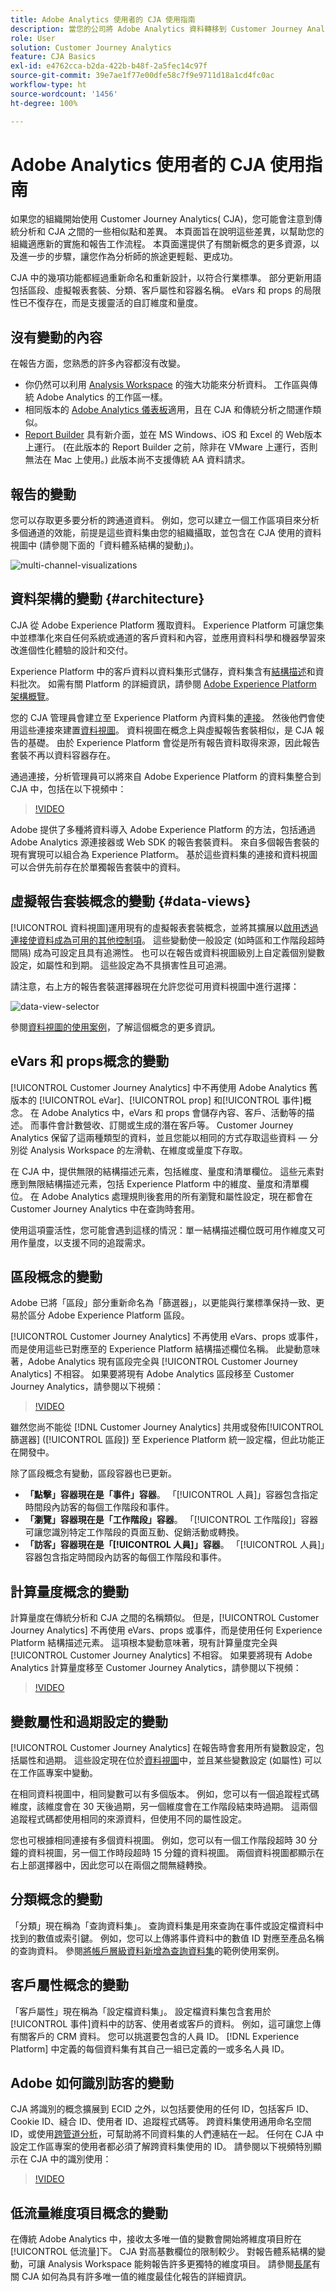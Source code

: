 ```yaml
---
title: Adobe Analytics 使用者的 CJA 使用指南
description: 當您的公司將 Adobe Analytics 資料轉移到 Customer Journey Analytics 時，以使用者角度需要考慮什麼
role: User
solution: Customer Journey Analytics
feature: CJA Basics
exl-id: e4762cca-b2da-422b-b48f-2a5fec14c97f
source-git-commit: 39e7ae1f77e00dfe58c7f9e9711d18a1cd4fc0ac
workflow-type: ht
source-wordcount: '1456'
ht-degree: 100%

---
```


# Adobe Analytics 使用者的 CJA 使用指南

如果您的組織開始使用 Customer Journey Analytics( CJA)，您可能會注意到傳統分析和 CJA 之間的一些相似點和差異。 本頁面旨在說明這些差異，以幫助您的組織適應新的實施和報告工作流程。 本頁面還提供了有關新概念的更多資源，以及進一步的步驟，讓您作為分析師的旅途更輕鬆、更成功。

CJA 中的幾項功能都經過重新命名和重新設計，以符合行業標準。 部分更新用語包括區段、虛擬報表套裝、分類、客戶屬性和容器名稱。 eVars 和 props 的局限性已不復存在，而是支援靈活的自訂維度和量度。

## 沒有變動的內容

在報告方面，您熟悉的許多內容都沒有改變。

* 你仍然可以利用 [Analysis Workspace](/help/analysis-workspace/home.md) 的強大功能來分析資料。 工作區與傳統 Adobe Analytics 的工作區一樣。
* 相同版本的 [Adobe Analytics 儀表板](/help/mobile-app/home.md)適用，且在 CJA 和傳統分析之間運作類似。
* [Report Builder](/help/report-builder/report-buider-overview.md) 具有新介面，並在 MS Windows、iOS 和 Excel 的 Web版本上運行。 (在此版本的 Report Builder 之前，除非在 VMware 上運行，否則無法在 Mac 上使用。) 此版本尚不支援傳統 AA 資料請求。

## 報告的變動

您可以存取更多要分析的跨通道資料。 例如，您可以建立一個工作區項目來分析多個通道的效能，前提是這些資料集由您的組織攝取，並包含在 CJA 使用的資料視圖中 (請參閱下面的「資料體系結構的變動」)。

![multi-channel-visualizations](assets/cross-channel.png)

## 資料架構的變動 {#architecture}

CJA 從 Adobe Experience Platform 獲取資料。 Experience Platform 可讓您集中並標準化來自任何系統或通道的客戶資料和內容，並應用資料科學和機器學習來改進個性化體驗的設計和交付。

Experience Platform 中的客戶資料以資料集形式儲存，資料集含有[結構描述](https://experienceleague.adobe.com/docs/platform-learn/tutorials/schemas/schemas-and-experience-data-model.html)和資料批次。 如需有關 Platform 的詳細資訊，請參閱 [Adobe Experience Platform 架構概覽](https://experienceleague.adobe.com/docs/platform-learn/tutorials/intro-to-platform/basic-architecture.html)。

您的 CJA 管理員會建立至 Experience Platform 內資料集的[連接](/help/connections/create-connection.md)。 然後他們會使用這些連接來建置[資料視圖](/help/data-views/data-views.md)。 資料視圖在概念上與虛擬報告套裝相似，是 CJA 報告的基礎。 由於 Experience Platform 會從是所有報告資料取得來源，因此報告套裝不再以資料容器存在。

通過連接，分析管理員可以將來自 Adobe Experience Platform 的資料集整合到 CJA 中，包括在以下視頻中：

>[!VIDEO](https://video.tv.adobe.com/v/35111/?quality=12)

Adobe 提供了多種將資料導入 Adobe Experience Platform 的方法，包括通過 Adobe Analytics 源連接器或 Web SDK 的報告套裝資料。 來自多個報告套裝的現有實現可以組合為 Experience Platform。 基於這些資料集的連接和資料視圖可以合併先前存在於單獨報告套裝中的資料。

## 虛擬報告套裝概念的變動 {#data-views}

[!UICONTROL 資料視圖]運用現有的虛擬報表套裝概念，並將其擴展以[啟用透過連接使資料成為可用的其他控制項](/help/data-views/create-dataview.md)。 這些變動使一般設定 (如時區和工作階段超時間隔) 成為可設定且具有追溯性。 也可以在報告或資料視圖級別上自定義個別變數設定，如屬性和到期。 這些設定為不具損害性且可追溯。

請注意，右上方的報告套裝選擇器現在允許您從可用資料視圖中進行選擇：

![data-view-selector](assets/data-views.png)

參閱[資料視圖的使用案例](/help/data-views/data-views-usecases.md)，了解這個概念的更多資訊。

## eVars 和 props概念的變動

[!UICONTROL Customer Journey Analytics] 中不再使用 Adobe Analytics 舊版本的 [!UICONTROL eVar]、[!UICONTROL prop] 和[!UICONTROL 事件]概念。 在 Adobe Analytics 中，eVars 和 props 會儲存內容、客戶、活動等的描述。 而事件會計數營收、訂閱或生成的潛在客戶等。 Customer Journey Analytics 保留了這兩種類型的資料，並且您能以相同的方式存取這些資料 — 分別從 Analysis Workspace 的左滑軌、在維度或量度下存取。

在 CJA 中，提供無限的結構描述元素，包括維度、量度和清單欄位。 這些元素對應到無限結構描述元素，包括 Experience Platform 中的維度、量度和清單欄位。 在 Adobe Analytics 處理規則後套用的所有瀏覽和屬性設定，現在都會在 Customer Journey Analytics 中在查詢時套用。

使用這項靈活性，您可能會遇到這樣的情況：單一結構描述欄位既可用作維度又可用作量度，以支援不同的追蹤需求。

## 區段概念的變動

Adobe 已將「區段」部分重新命名為「篩選器」，以更能與行業標準保持一致、更易於區分 Adobe Experience Platform 區段。

[!UICONTROL Customer Journey Analytics] 不再使用 eVars、props 或事件，而是使用這些已對應至的 Experience Platform 結構描述欄位名稱。 此變動意味著，Adobe Analytics 現有區段完全與 [!UICONTROL Customer Journey Analytics] 不相容。 如果要將現有 Adobe Analytics 區段移至 Customer Journey Analytics，請參閱以下視頻：

>[!VIDEO](https://video.tv.adobe.com/v/31982/?quality=12)

雖然您尚不能從 [!DNL Customer Journey Analytics] 共用或發佈[!UICONTROL 篩選器] ([!UICONTROL 區段]) 至 Experience Platform 統一設定檔，但此功能正在開發中。

除了區段概念有變動，區段容器也已更新。

* **「點擊」容器現在是「事件」容器**。 「[!UICONTROL 人員]」容器包含指定時間段內訪客的每個工作階段和事件。
* **「瀏覽」容器現在是「工作階段」容器**。 「[!UICONTROL 工作階段]」容器可讓您識別特定工作階段的頁面互動、促銷活動或轉換。
* **「訪客」容器現在是「[!UICONTROL 人員]」容器**。 「[!UICONTROL 人員]」容器包含指定時間段內訪客的每個工作階段和事件。

## 計算量度概念的變動

計算量度在傳統分析和 CJA 之間的名稱類似。 但是，[!UICONTROL Customer Journey Analytics] 不再使用 eVars、props 或事件，而是使用任何 Experience Platform 結構描述元素。 這項根本變動意味著，現有計算量度完全與 [!UICONTROL Customer Journey Analytics] 不相容。 如果要將現有 Adobe Analytics 計算量度移至 Customer Journey Analytics，請參閱以下視頻：

>[!VIDEO](https://video.tv.adobe.com/v/31788/?quality=12)

## 變數屬性和過期設定的變動

[!UICONTROL Customer Journey Analytics] 在報告時會套用所有變數設定，包括屬性和過期。 這些設定現在位於[資料視圖](/help/data-views/component-settings/persistence.md)中，並且某些變數設定 (如屬性) 可以在工作區專案中變動。

在相同資料視圖中，相同變數可以有多個版本。 例如，您可以有一個追蹤程式碼維度，該維度會在 30 天後過期，另一個維度會在工作階段結束時過期。  這兩個追蹤程式碼都使用相同的來源資料，但使用不同的屬性設定。

您也可根據相同連接有多個資料視圖。 例如，您可以有一個工作階段超時 30 分鐘的資料視圖，另一個工作時段超時 15 分鐘的資料視圖。 兩個資料視圖都顯示在右上部選擇器中，因此您可以在兩個之間無縫轉換。

## 分類概念的變動

「分類」現在稱為「查詢資料集」。 查詢資料集是用來查詢在事件或設定檔資料中找到的數值或索引鍵。 例如，您可以上傳將事件資料中的數值 ID 對應至產品名稱的查詢資料。 參閱[將帳戶層級資料新增為查詢資料集](/help/use-cases/b2b.md)的範例使用案例。

## 客戶屬性概念的變動

「客戶屬性」現在稱為「設定檔資料集」。 設定檔資料集包含套用於[!UICONTROL 事件]資料中的訪客、使用者或客戶的資料。 例如，這可讓您上傳有關客戶的 CRM 資料。 您可以挑選要包含的人員 ID。 [!DNL Experience Platform] 中定義的每個資料集有其自己一組已定義的一或多名人員 ID。

## Adobe 如何識別訪客的變動

CJA 將識別的概念擴展到 ECID 之外，以包括要使用的任何 ID，包括客戶 ID、Cookie ID、縫合 ID、使用者 ID、追蹤程式碼等。 跨資料集使用通用命名空間 ID，或使用[跨管道分析](/help/connections/cca/overview.md)，可幫助將不同資料集的人們連結在一起。 任何在 CJA 中設定工作區專案的使用者都必須了解跨資料集使用的 ID。 請參閱以下視頻特別顯示在 CJA 中的識別使用：

>[!VIDEO](https://video.tv.adobe.com/v/30750/?quality=12)

## 低流量維度項目概念的變動

在傳統 Adobe Analytics 中，接收太多唯一值的變數會開始將維度項目貯在[!UICONTROL 低流量]下。 CJA 對高基數欄位的限制較少。 對報告體系結構的變動，可讓 Analysis Workspace 能夠報告許多更獨特的維度項目。 請參閱[長尾](../analysis-workspace/workspace-faq/long-tail.md)有關 CJA 如何為具有許多唯一值的維度最佳化報告的詳細資訊。
